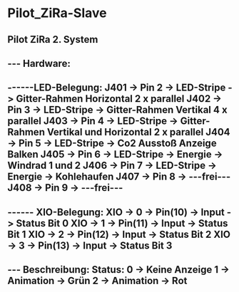 # Pilot_ZiRa-Slave
Pilot ZiRa 2. System
-------------------------------------------------------------------------------
--- Hardware:
-------------------------------------------------------------------------------
------LED-Belegung:
J401 -> Pin 2	-> LED-Stripe	-> Gitter-Rahmen Horizontal 2 x parallel
J402 -> Pin 3   -> LED-Stripe   -> Gitter-Rahmen Vertikal   4 x parallel
J403 -> Pin 4   -> LED-Stripe   -> Gitter-Rahmen Vertikal und Horizontal 2 x parallel
J404 -> Pin 5   -> LED-Stripe   -> Co2 Ausstoß Anzeige Balken
J405 -> Pin 6   -> LED-Stripe   -> Energie -> Windrad 1 und 2
J406 -> Pin 7   -> LED-Stripe   -> Energie -> Kohlehaufen
J407 -> Pin 8   -> ---frei---
J408 -> Pin 9	-> ---frei---
-------------------------------------------------------------------------------
------ XIO-Belegung:
XIO -> 0	-> Pin(10) -> Input -> Status Bit 0
XIO -> 1    -> Pin(11) -> Input -> Status Bit 1
XIO -> 2    -> Pin(12) -> Input -> Status Bit 2
XIO -> 3    -> Pin(13) -> Input -> Status Bit 3
-------------------------------------------------------------------------------
--- Beschreibung:
Status:
0 -> Keine Anzeige
1 -> Animation  -> Grün
2 -> Animation  -> Rot
-------------------------------------------------------------------------------

